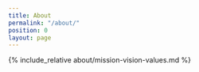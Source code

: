 ```yaml
---
title: About
permalink: "/about/"
position: 0
layout: page
---
```


{% include_relative about/mission-vision-values.md %}